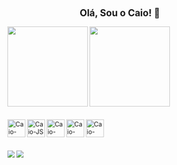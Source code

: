 ## <h2 align="center" > Olá, Sou o Caio! 👋
<div>
  <img align="center" height="180em" src="https://github-readme-stats.vercel.app/api?username=caiomaccedo&show_icons=true&theme=dracula&include_all_comits=true&count_private=true"/>
  <img align="center" height="180em" src="https://github-readme-stats.vercel.app/api/top-langs/?username=caiomaccedo&layout=compact&langs_count=16&theme=dracula"/>
</div>

##

<div>
  <img align="center" alt="Caio-PY" height="40" width="40" src="https://skillicons.dev/icons?i=py&theme=light"/>
  <img align="center" alt="Caio-JS" height="40" width="40" src="https://skillicons.dev/icons?i=js&theme=light">
  <img align="center" alt="Caio-SQL" height="40" width="40" src="https://skillicons.dev/icons?i=sqlite&theme=light"/>
  <img align="center" alt="Caio-HTML" height="40" width="40" src="https://skillicons.dev/icons?i=html&theme=light"/>
  <img align="center" alt="Caio-CSS" height="40" width="40" src="https://skillicons.dev/icons?i=css&theme=light"/>
</div>

##

<div>
  <a href = "https://www.linkedin.com/in/caiomaccedo"><img src="https://img.shields.io/badge/LinkedIn-0077B5?style=for-the-badge&logo=linkedin&logoColor=white"></a>
  <a href="maito:contatocaiomaccedo@gmail.com" target="_blank"><img src="https://img.shields.io/badge/Gmail-D14836?style=for-the-badge&logo=gmail&logoColor=white"></a>

</div>

##
